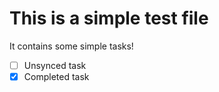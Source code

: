 # This is a simple test file

It contains some simple tasks!

- [ ] Unsynced task
- [x] Completed task
